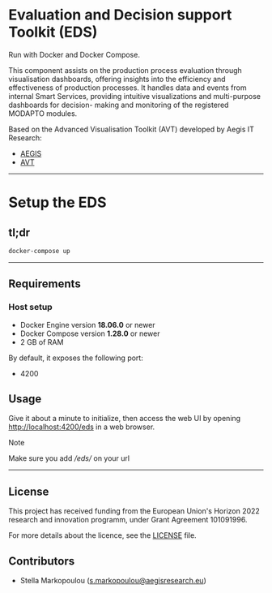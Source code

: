 # Evaluation and Decision support Toolkit (EDS)

Run with Docker and Docker Compose.

This component assists on the production process evaluation through visualisation dashboards, offering insights into the efficiency and effectiveness of production processes. It handles data and events from internal Smart Services, providing intuitive visualizations and multi-purpose dashboards for decision- making and monitoring of the registered MODAPTO modules.

Based on the Advanced Visualisation Toolkit (AVT) developed by Aegis IT Research:

* [AEGIS](https://aegisresearch.eu/)
* [AVT](https://avt.aegisresearch.eu/?_gl=1%2A1vwo23l%2A_ga%2AMTg2MTY1OTMzOS4xNzM4NjczNjIz%2A_ga_F3BQXKXREW%2AMTczODY3MzYyMy4xLjAuMTczODY3MzYyMy4wLjAuMA..)

---
# Setup the EDS 

## tl;dr

```sh
docker-compose up
```
---

## Requirements

### Host setup

* Docker Engine version **18.06.0** or newer
* Docker Compose version **1.28.0** or newer
* 2 GB of RAM

By default, it exposes the following port:

* 4200

## Usage

Give it about a minute to initialize, then access the web UI by opening <http://localhost:4200/eds> in a web
browser.


> [!NOTE]
> Make sure you add */eds/* on your url 

---


## License

This project has received funding from the European Union's Horizon 2022 research and innovation programm, under Grant Agreement 101091996.

For more details about the licence, see the [LICENSE](LICENSE) file.

## Contributors

- Stella Markopoulou (<s.markopoulou@aegisresearch.eu>)
